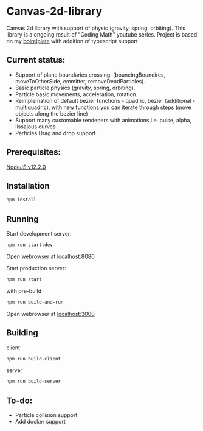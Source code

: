 # Canvas-2d-library

Canvas 2d library with support of physic (gravity, spring, orbiting). This library is a ongoing result of "Coding Math" youtube series. Project is based on my [boirelplate](https://github.com/lukaskwkw/wrepp-boilerplate/) with addition of typescript support

## Current status:

- Support of plane boundaries crossing: (bouncingBoundires, moveToOtherSide, emmitter, removeDeadParticles).
- Basic particle physics (gravity, spring, orbiting).
- Particle basic movements, acceleration, rotation.
- Reimplemation of default bezier functions - quadric, bezier (additional - multiquadric), with new functions you can iterate through steps (move objects along the bezier line)
- Support many customable rendeners with animations i.e. pulse, alpha, lissajous curves
- Particles Drag and drop support

## Prerequisites:

[NodeJS v12.2.0](https://nodejs.org/en/)

## Installation

```sh
npm install
```

## Running

Start development server:

```sh
npm run start:dev
```

Open webrowser at [localhost:8080](localhost:8080)

Start production server:

```sh
npm run start
```

with pre-build

```sh
npm run build-and-run
```

Open webrowser at [localhost:3000](localhost:3000)

## Building

client

```sh
npm run build-client
```

server

```sh
npm run build-server
```

## To-do:

- Particle collision support
- Add docker support
